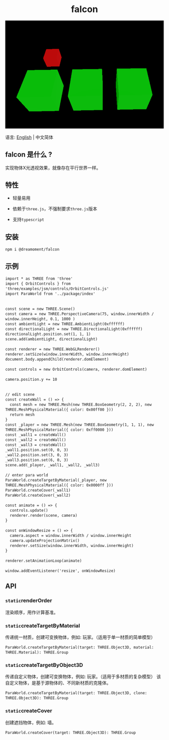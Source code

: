 <h1 align="center">falcon</h1>

![](/docs/preview.gif)

语言: [English](README.md) | 中文简体

## falcon 是什么 ?

实现物体X光透视效果，就像存在平行世界一样。

## 特性

- 轻量易用

- 依赖于`three.js`，不强制要求`three.js`版本

- 支持`typescript`

## 安装

```agsl
npm i @dreamoment/falcon
```

## 示例

```
import * as THREE from 'three'
import { OrbitControls } from 'three/examples/jsm/controls/OrbitControls.js'
import ParaWorld from '../package/index'


const scene = new THREE.Scene()
const camera = new THREE.PerspectiveCamera(75, window.innerWidth / window.innerHeight, 0.1, 1000 )
const ambientLight = new THREE.AmbientLight(0xffffff)
const directionalLight = new THREE.DirectionalLight(0xffffff)
directionalLight.position.set(1, 1, 1)
scene.add(ambientLight, directionalLight)

const renderer = new THREE.WebGLRenderer()
renderer.setSize(window.innerWidth, window.innerHeight)
document.body.appendChild(renderer.domElement)

const controls = new OrbitControls(camera, renderer.domElement)

camera.position.y += 10


// edit scene
const createWall = () => {
  const mesh = new THREE.Mesh(new THREE.BoxGeometry(2, 2, 2), new THREE.MeshPhysicalMaterial({ color: 0x00ff00 }))
  return mesh
}
const _player = new THREE.Mesh(new THREE.BoxGeometry(1, 1, 1), new THREE.MeshPhysicalMaterial({ color: 0xff0000 }))
const _wall1 = createWall()
const _wall2 = createWall()
const _wall3 = createWall()
_wall1.position.set(0, 0, 3)
_wall2.position.set(3, 0, 3)
_wall3.position.set(6, 0, 3)
scene.add(_player, _wall1, _wall2, _wall3)

// enter para world
ParaWorld.createTargetByMaterial(_player, new THREE.MeshPhysicalMaterial({ color: 0x0000ff }))
ParaWorld.createCover(_wall1)
ParaWorld.createCover(_wall2)

const animate = () => {
  controls.update()
  renderer.render(scene, camera)
}

const onWindowResize = () => {
  camera.aspect = window.innerWidth / window.innerHeight
  camera.updateProjectionMatrix()
  renderer.setSize(window.innerWidth, window.innerHeight)
}

renderer.setAnimationLoop(animate)

window.addEventListener('resize', onWindowResize)
```

## API

### `static`renderOrder

渲染顺序，用作计算基准。

### `static`createTargetByMaterial

传递统一材质，创建可变换物体，例如: 玩家。（适用于单一材质的简单模型）

```
ParaWorld.createTargetByMaterial(target: THREE.Object3D, material: THREE.Material): THREE.Group
```

### `static`createTargetByObject3D

传递自定义物体，创建可变换物体，例如: 玩家。（适用于多材质的复杂模型）
该自定义物体，是基于源物体的、不同新材质的克隆体。

```
ParaWorld.createTargetByMaterial(target: THREE.Object3D, clone: THREE.Object3D): THREE.Group
```

### `static`createCover

创建遮挡物体，例如: 墙。

```
ParaWorld.createCover(target: THREE.Object3D): THREE.Group
```